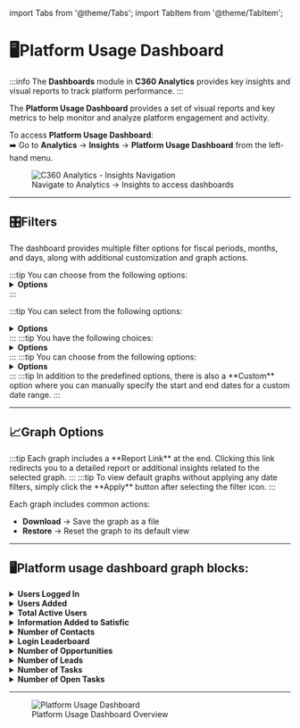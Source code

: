 import Tabs from '@theme/Tabs';
import TabItem from '@theme/TabItem';

# 🖥️Platform Usage Dashboard

:::info
The **Dashboards** module in **C360 Analytics** provides key insights and visual reports to track platform performance.
:::

The **Platform Usage Dashboard** provides a set of visual reports and key metrics to help monitor and analyze platform engagement and activity.

To access **Platform Usage Dashboard**:  
➡️ Go to **Analytics** → **Insights** → **Platform Usage Dashboard** from the left-hand menu.

<figure>
  <img src="/media/image1d.png" alt="C360 Analytics - Insights Navigation" />
  <figcaption>Navigate to Analytics → Insights to access dashboards</figcaption>
</figure>

---

## 🎛️Filters

The dashboard provides multiple filter options for fiscal periods, months, and days, along with additional customization and graph actions.

<Tabs>
<TabItem value="fiscal-year" label="Fiscal Year">
:::tip
You can choose from the following options:
<details>
<summary><strong>Options</strong></summary>
<p>

- Current FY
- Previous FY
- Next FY
- Current and Previous FY
- Current and Next FY
</p>
</details>
:::

</TabItem>

<TabItem value="fiscal-quarter" label="Fiscal Quarter">

:::tip
You can select from the following options:

<details>
<summary><strong>Options</strong></summary>
<p>
- Current FQ
- Previous FQ
- Next FQ
- Current and Previous FQ
- Current and Previous 2 FQ
- Current and Previous 3 FQ
</p>
</details>
:::
</TabItem>

<TabItem value="calendar-month" label="Calendar Month">
:::tip
You have the following choices:
<details>
<summary><strong>Options</strong></summary>
<p>
- This Month
- Previous Month
- Next Month
- Current and Previous Month
- Current and Next Month
</p>
</details>
:::
</TabItem>

<TabItem value="day" label="Day">
:::tip
You can choose from the following options:
<details>
<summary><strong>Options</strong></summary>
<p>
- Today
- Last 7 days
- Last 15 days
- Last 30 days
- Last 60 days
</p>
</details>
:::
</TabItem>

<TabItem value="custom" label="Custom Date Range">
:::tip
In addition to the predefined options, there is also a **Custom** option where you can manually specify the start and end dates for a custom date range.
:::
</TabItem>
</Tabs>

---

## 📈Graph Options
<Tabs>

<TabItem value="report-link" label="Report Link">
:::tip
Each graph includes a **Report Link** at the end.  
Clicking this link redirects you to a detailed report or additional insights related to the selected graph.
:::
</TabItem>

<TabItem value="default-graphs" label="Default Graphs">
:::tip
To view default graphs without applying any date filters, simply click the **Apply** button after selecting the filter icon.
:::
</TabItem>

<TabItem value="graph-actions" label="Graph Actions">

Each graph includes common actions:

- **Download** → Save the graph as a file
- **Restore** → Reset the graph to its default view

</TabItem>
</Tabs>

---

## 🖥️Platform usage dashboard graph blocks:

<details>
<summary><strong>Users Logged In</strong></summary>
<p>Displays the number of unique users who successfully logged into the platform during a specified period.</p>
</details>

<details>
<summary><strong>Users Added</strong></summary>
<p>Shows the total count of new users registered or added to the platform during a specific timeframe.</p>
</details>

<details>
<summary><strong>Total Active Users</strong></summary>
<p>Indicates the total number of users who actively interacted with the platform within a defined period.</p>
</details>

<details>
<summary><strong>Information Added to Satisfic</strong></summary>
<p>Represents the number of accounts for which information has been provided or updated.</p>
</details>

<details>
<summary><strong>Number of Contacts</strong></summary>
<p>Displays the total count of individual contacts associated with accounts in the platform.</p>
</details>

<details>
<summary><strong>Login Leaderboard</strong></summary>
<p>Highlights users with the highest number of logins or most frequent activity, showcasing highly engaged users.</p>
</details>

<details>
<summary><strong>Number of Opportunities</strong></summary>
<p>Shows the total count of potential sales opportunities created within the platform.</p>
</details>

<details>
<summary><strong>Number of Leads</strong></summary>
<p>Displays the total number of leads generated within the platform.</p>
</details>

<details>
<summary><strong>Number of Tasks</strong></summary>
<p>Indicates the total number of tasks created and tracked within the platform.</p>
</details>

<details>
<summary><strong>Number of Open Tasks</strong></summary>
<p>Displays the total count of tasks that are currently in progress, pending, or awaiting completion.</p>
</details>

---

<figure>
  <img src="/media/image5.png" alt="Platform Usage Dashboard" />
  <figcaption>Platform Usage Dashboard Overview</figcaption>
</figure>

